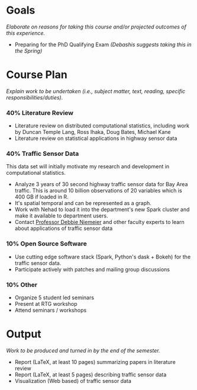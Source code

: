 # Goals

_Elaborate on reasons for taking this course and/or projected outcomes of
this experience._

- Preparing for the PhD Qualifying Exam _(Debashis suggests taking this in the
  Spring)_

# Course Plan

_Explain work to be undertaken (i.e., subject matter, text, reading,
specific responsibilities/duties)._

### 40% Literature Review

- Literature review on distributed computational statistics, including work by Duncan
  Temple Lang, Ross Ihaka, Doug Bates, Michael Kane
- Literature review on statistical applications in highway sensor data

### 40% Traffic Sensor Data

This data set will initially motivate my research and development in computational
statistics.

- Analyze 3 years of 30 second highway traffic sensor data for Bay
  Area traffic.  This is around 10 billion observations of 20 variables
  which is 400 GB if loaded in R.
- It's spatial temporal and can be represented as a graph. 
- Work with Nehad to load it into the department's new Spark cluster and
  make it available to department users.
- Contact [Professor Debbie Niemeier](http://faculty.engineering.ucdavis.edu/dniemeier/)
  and other faculty experts to learn about applications of traffic sensor data

### 10% Open Source Software

- Use cutting edge software stack (Spark, Python's dask +
  Bokeh) for the traffic sensor data.
- Participate actively with patches and mailing group discussions

### 10% Other

- Organize 5 student led seminars
- Present at RTG workshop
- Attend seminars / workshops

# Output

_Work to be produced and turned in by the end of the semester._

- Report (LaTeX, at least 10 pages) summarizing papers in literature review
- Report (LaTeX, at least 5 pages) describing traffic sensor data 
- Visualization (Web based) of traffic sensor data
